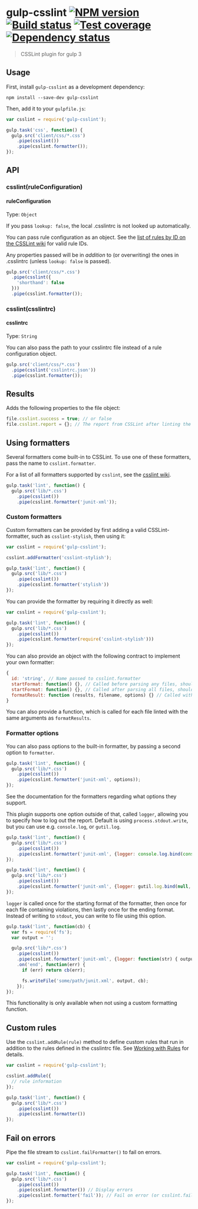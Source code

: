 # gulp-csslint [![NPM version][npm-image]][npm-url] [![Build status][travis-image]][travis-url] [![Test coverage][coveralls-image]][coveralls-url] [![Dependency status][david-image]][david-url]
> CSSLint plugin for gulp 3

## Usage

First, install `gulp-csslint` as a development dependency:

```shell
npm install --save-dev gulp-csslint
```

Then, add it to your `gulpfile.js`:

```js
var csslint = require('gulp-csslint');

gulp.task('css', function() {
  gulp.src('client/css/*.css')
    .pipe(csslint())
    .pipe(csslint.formatter());
});
```

## API

### csslint(ruleConfiguration)

#### ruleConfiguration
Type: `Object`

If you pass `lookup: false`, the local .csslintrc is not looked up automatically.

You can pass rule configuration as an object. See the [list of rules by ID on the CSSLint wiki](https://github.com/stubbornella/csslint/wiki/Rules-by-ID) for valid rule IDs.

Any properties passed will be in _addition_ to (or overwriting) the ones in .csslintrc (unless `lookup: false` is passed).

```js
gulp.src('client/css/*.css')
  .pipe(csslint({
    'shorthand': false
  }))
  .pipe(csslint.formatter());
```

### csslint(csslintrc)

#### csslintrc
Type: `String`

You can also pass the path to your csslintrc file instead of a rule configuration object.

```js
gulp.src('client/css/*.css')
  .pipe(csslint('csslintrc.json'))
  .pipe(csslint.formatter());
```

## Results

Adds the following properties to the file object:

```js
file.csslint.success = true; // or false
file.csslint.report = {}; // The report from CSSLint after linting the file
```

## Using formatters

Several formatters come built-in to CSSLint. To use one of these formatters, pass the name to `csslint.formatter`.

For a list of all formatters supported by `csslint`, see the [csslint wiki](https://github.com/CSSLint/csslint/wiki/Command-line-interface#--format).

```js
gulp.task('lint', function() {
  gulp.src('lib/*.css')
    .pipe(csslint())
    .pipe(csslint.formatter('junit-xml'));
```

### Custom formatters

Custom formatters can be provided by first adding a valid CSSLint-formatter, such as `csslint-stylish`, then using it:

```js
var csslint = require('gulp-csslint');

csslint.addFormatter('csslint-stylish');

gulp.task('lint', function() {
  gulp.src('lib/*.css')
    .pipe(csslint())
    .pipe(csslint.formatter('stylish'))
});
```

You can provide the formatter by requiring it directly as well:

```js
var csslint = require('gulp-csslint');

gulp.task('lint', function() {
  gulp.src('lib/*.css')
    .pipe(csslint())
    .pipe(csslint.formatter(require('csslint-stylish')))
});
```

You can also provide an object with the following contract to implement your own formatter:

```js
{
  id: 'string', // Name passed to csslint.formatter
  startFormat: function() {}, // Called before parsing any files, should return a string
  startFormat: function() {}, // Called after parsing all files, should return a string
  formatResult: function (results, filename, options) {} // Called with a results-object per file linted. Optionally called with a filename, and options passed to csslint.formatter(*formatter*, *options*)
}
```

You can also provide a function, which is called for each file linted with the same arguments as `formatResults`.

### Formatter options
You can also pass options to the built-in formatter, by passing a second option to `formatter`.

```js
gulp.task('lint', function() {
  gulp.src('lib/*.css')
    .pipe(csslint())
    .pipe(csslint.formatter('junit-xml', options));
});
```

See the documentation for the formatters regarding what options they support.

This plugin supports one option outside of that, called `logger`, allowing you to specify how to log out the report.
Default is using `process.stdout.write`, but you can use e.g. `console.log`, or `gutil.log`.

```js
gulp.task('lint', function() {
  gulp.src('lib/*.css')
    .pipe(csslint())
    .pipe(csslint.formatter('junit-xml', {logger: console.log.bind(console)}));
});
```

```js
gulp.task('lint', function() {
  gulp.src('lib/*.css')
    .pipe(csslint())
    .pipe(csslint.formatter('junit-xml', {logger: gutil.log.bind(null, 'gulp-csslint:')}));
});
```

`logger` is called once for the starting format of the formatter, then once for each file containing violations, then
lastly once for the ending format. Instead of writing to `stdout`, you can write to file using this option.

```js
gulp.task('lint', function(cb) {
  var fs = require('fs');
  var output = '';

  gulp.src('lib/*.css')
    .pipe(csslint())
    .pipe(csslint.formatter('junit-xml', {logger: function(str) { output += str; }}))
    .on('end', function(err) {
      if (err) return cb(err);

      fs.writeFile('some/path/junit.xml', output, cb);
    });
});
```

This functionality is only available when not using a custom formatting function.

## Custom rules

Use the `csslint.addRule(rule)` method to define custom rules that run in addition to the rules defined in the csslintrc file. See [Working with Rules](https://github.com/CSSLint/csslint/wiki/Working-with-Rules) for details.

```js
var csslint = require('gulp-csslint');

csslint.addRule({
  // rule information
});

gulp.task('lint', function() {
  gulp.src('lib/*.css')
    .pipe(csslint())
    .pipe(csslint.formatter())
});
```

## Fail on errors

Pipe the file stream to `csslint.failFormatter()` to fail on errors.

```js
var csslint = require('gulp-csslint');

gulp.task('lint', function() {
  gulp.src('lib/*.css')
    .pipe(csslint())
    .pipe(csslint.formatter()) // Display errors
    .pipe(csslint.formatter('fail')); // Fail on error (or csslint.failFormatter())
});
```


[travis-url]: http://travis-ci.org/lazd/gulp-csslint
[travis-image]: https://img.shields.io/travis/lazd/gulp-csslint.svg
[npm-url]: https://npmjs.org/package/gulp-csslint
[npm-image]: https://img.shields.io/npm/v/gulp-csslint.svg
[david-url]: https://david-dm.org/lazd/gulp-csslint
[david-image]: https://img.shields.io/david/lazd/gulp-csslint.svg
[coveralls-url]: https://coveralls.io/r/lazd/gulp-csslint
[coveralls-image]: https://img.shields.io/coveralls/lazd/gulp-csslint.svg
